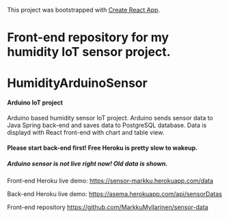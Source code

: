 This project was bootstrapped with [Create React App](https://github.com/facebook/create-react-app).

# Front-end repository for my humidity IoT sensor project.

# HumidityArduinoSensor

#### Arduino IoT project

Arduino based humidity sensor IoT project. Arduino sends sensor data to Java Spring back-end and saves data to PostgreSQL database. Data is displayd with React front-end with chart and table view.

#### Please start back-end first! Free Heroku is pretty slow to wakeup. 
##### Arduino sensor is not live right now! Old data is shown.

Front-end Heroku live demo: https://sensor-markku.herokuapp.com/data

Back-end Heroku live demo: https://asema.herokuapp.com/api/sensorDatas




Front-end repository https://github.com/MarkkuMyllarinen/sensor-data
